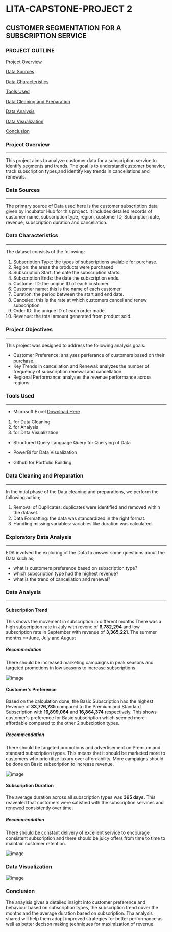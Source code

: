 # LITA-CAPSTONE-PROJECT 2

## CUSTOMER SEGMENTATION FOR A SUBSCRIPTION SERVICE


### PROJECT OUTLINE
[Project Overview](#project-overview)

[Data Sources](#data-sources)

[Data Characteristics](#data-characteristics)

[Tools Used](#tools-used)

[Data Cleaning and Preparation](#data-cleaning-and-preparation)

[Data Analysis](#data-analysis)

[Data Visualization](#data-visualization)

[Conclusion](#conclusion)



### Project Overview
---
This project aims to analyze customer data for a subscription service to identify segments and trends. The goal is to understand customer behavior, track subscription types,and identify key trends in cancellations and renewals. 

### Data Sources
---
The primary source of Data used here is the customer subscription data given by Incubator Hub for this project. It includes detailed records of customer name, subscription type, region, customer ID, Subcription date, revenue, subscription duration and cancellation.

### Data Characteristics
---
The dataset consists of the following;
1. Subscription Type: the types of subscriptions avaiable for purchase.
2. Region: the areas the products were purchased.
3. Subscription Start: the date the subscription starts.
4. Subscription Ends: the date the subscription ends.
5. Customer ID: the unqiue ID of each customer.
6. Customer name: this is the name of each customer.
7. Duration: the period between the start and end date.
8. Canceled: this is the rate at which customers cancel and renew subscription
9. Order ID: the unique ID of each order made.
10. Revenue: the total amount generated from product sold.


### Project Objectives
---
This project was designed to address the following analysis goals:
- Customer Preference: analyses perferance of customers based on their purchase.
- Key Trends in cancellation and Renewal: analyzes the number of frequency of subscription renewal and cancellation.
- Regional Performance: analyses the revenue performance across regions.

### Tools Used
---
- Microsoft Excel [Download Here](https://www.microsoftexcel.com)
1. for Data Cleaning
2. for Analysis
3. for Data Visualization

- Structured Query Language Query for Querying of Data
  
- PowerBi for Data Visualization
  
- Github for Portfolio Building
 
 ### Data Cleaning and Preparation
  ---
  In the intial phase of the Data cleaning and preparations, we perform the following action;
  1. Removal of Duplicates: duplicates were identified and removed within the dataset.
  2. Data Formatting: the data was standardized in the right format.
  3. Handling missing variables: variables like duration was calculated.

### Exploratory Data Analysis
  ---
  EDA involved the exploring of the Data to answer some questions about the Data such as;
  - what is customers preference based on subscription type?
  - which subscription type had the highest revenue?
  - what is the trend of cancellation and renewal?
 
### Data Analysis
---
#### Subscription Trend
This shows the movement in subscription in different months.There was a high subscription rate in July with revene of **6,782,294** and low subscription rate in September with revenue of **3,365,221**. The summer months **June, July and August

##### Recommedation
There should be increased marketing campaigns in peak seasons and targeted promotions in low seasons to increase subscriptions.

![image](https://github.com/user-attachments/assets/df461cf2-2610-4ea2-a317-dcc5b115c421)


#### Customer's Preference
Based on the calculation done, the Basic Subscription had the highest Revenue of **33,776,735** compared to the Premium and Standard Subscription with **16,899,064** and **16,864,374** respectively. This shows customer's preference for Basic subscription which seemed more affordable compared to the other 2 subsciption types.

##### Recommendation
There should be targeted promotions and advertisement on Premium and standard subscription types. This means that it should be marketed more to customers who prioiritize luxury over affordability. More campaigns should be done on Basic subscription to increase revenue.

![image](https://github.com/user-attachments/assets/df6a868f-9ede-417a-8c89-9f5ce2ef6991)


#### Subscription Duration
The average duration across all subscription types was **365 days.** This reavealed that customers were satisfied with the subscription services and renewed consistently over time.

##### Recommendation
There should be constant delivery of excellent service to encourage consistent subscription and there should be juicy offers from time to time to maintain customer retention.

![image](https://github.com/user-attachments/assets/ee40cffb-5e0a-4798-aebb-3c0cbe5a85db)




### Data Visualization
![image](https://github.com/user-attachments/assets/5c74cf1a-2c5e-46d6-943c-dc99410d526c)





### Conclusion
The anaylsis gives a detailed insight into customer preference and behaviour based on subscription types, the subscription trend ouver the months and the average duration based on subscription.
Tha analysis shared will help them adopt improved strategies for better performance as well as better decison making techniques for maximization of revenue.
